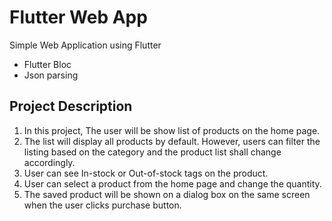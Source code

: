 # Flutter Web App 
Simple Web Application using Flutter
- Flutter Bloc 
- Json parsing

## Project Description
1. In this project, The user will be show list of products on the home page. 
2. The list will display all products by default. However, users can filter the listing based on the category and the product list shall change accordingly.
3. User can see In-stock or Out-of-stock tags on the product.
4. User can select a product from the home page and change the quantity. 
5. The saved product will be shown on a dialog box on the same screen when the user clicks purchase button. 

